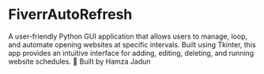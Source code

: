 # FiverrAutoRefresh
A user-friendly Python GUI application that allows users to manage, loop, and automate opening websites at specific intervals. Built using Tkinter, this app provides an intuitive interface for adding, editing, deleting, and running website schedules.  🎉 Built by Hamza Jadun
